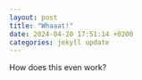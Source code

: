 ```yaml
---
layout: post
title: "Whaaat!"
date: 2024-04-20 17:51:14 +0200
categories: jekyll update
---
```


How does this even work?
